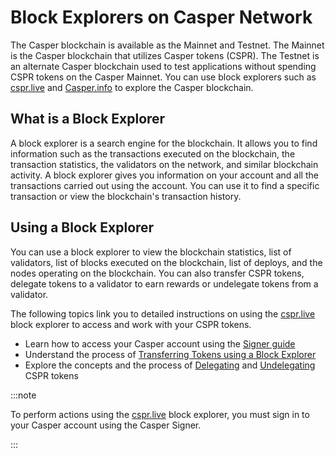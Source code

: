 # Block Explorers on Casper Network

The Casper blockchain is available as the Mainnet and Testnet. The Mainnet is the Casper blockchain that utilizes Casper tokens (CSPR). The Testnet is an alternate Casper blockchain used to test applications without spending CSPR tokens on the Casper Mainnet. You can use block explorers such as [cspr.live](https://cspr.live/) and [Casper.info](https://casper-trench.vercel.app/) to explore the Casper blockchain.

## What is a Block Explorer

A block explorer is a search engine for the blockchain. It allows you to find information such as the transactions executed on the blockchain, the transaction statistics, the validators on the network, and similar blockchain activity. A block explorer gives you information on your account and all the transactions carried out using the account. You can use it to find a specific transaction or view the blockchain's transaction history. 

##  Using a Block Explorer

You can use a block explorer to view the blockchain statistics, list of validators, list of blocks executed on the blockchain, list of deploys, and the nodes operating on the blockchain. You can also transfer CSPR tokens, delegate tokens to a validator to earn rewards or undelegate tokens from a validator.

The following topics link you to detailed instructions on using the [cspr.live](https://cspr.live/) block explorer to access and work with your CSPR tokens.

- Learn how to access your Casper account using the [Signer guide](https://docs.cspr.community/docs/user-guides/SignerGuide.html)
- Understand the process of [Transferring Tokens using a Block Explorer](./token-transfer.md)
- Explore the concepts and the process of [Delegating](./delegate-ui.md) and [Undelegating](./undelegate-ui.md) CSPR tokens

:::note

To perform actions using the [cspr.live](https://cspr.live/) block explorer, you must sign in to your Casper account using the Casper Signer.

:::


